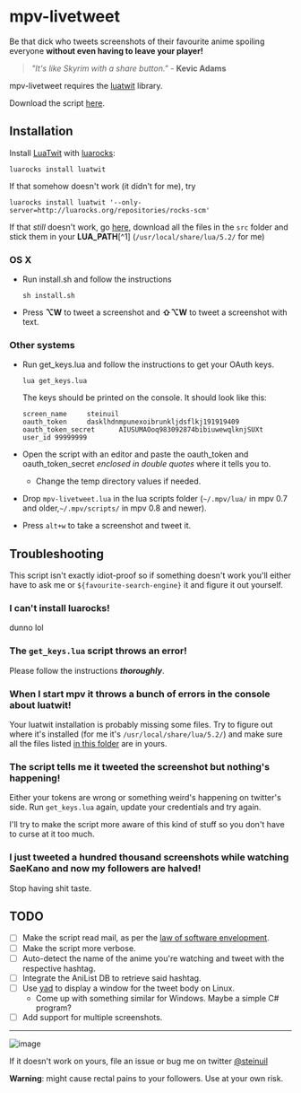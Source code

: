 mpv-livetweet
=============
Be that dick who tweets screenshots of their favourite anime spoiling everyone **without even having to leave your player!**

> *"It's like Skyrim with a share button."* - **Kevic Adams**

mpv-livetweet requires the [luatwit](https://github.com/darkstalker/LuaTwit) library.

Download the script [here](https://github.com/steinuil/mpv-livetweet/archive/text.zip).

Installation
------------
Install [LuaTwit](https://github.com/darkstalker/LuaTwit) with [luarocks](luarocks.org):

```
luarocks install luatwit
```
If that somehow doesn't work (it didn't for me), try

```
luarocks install luatwit '--only-server=http://luarocks.org/repositories/rocks-scm'
```
If that *still* doesn't work, go [here](https://github.com/darkstalker/LuaTwit), download all the files in the `src` folder and stick them in your **LUA_PATH**[^1] (`/usr/local/share/lua/5.2/` for me)
  
### OS X
  * Run install.sh and follow the instructions

	```
	sh install.sh
	```
  * Press **⌥W** to tweet a screenshot and **⇧⌥W** to tweet a screenshot with text.

### Other systems
  * Run get_keys.lua and follow the instructions to get your OAuth keys.

	```
	lua get_keys.lua
	```
	The keys should be printed on the console. It should look like this:

	```
	screen_name     steinuil
	oauth_token     dasklhdnmpunexoibrunkljdsflkj191919409
	oauth_token_secret      AIUSUMAOoq983092874bibiuwewqlknjSUXt
	user_id 99999999
	```
  * Open the script with an editor and paste the oauth_token and oauth_token_secret *enclosed in double quotes* where it tells you to.
    * Change the temp directory values if needed.
  * Drop `mpv-livetweet.lua` in the lua scripts folder (`~/.mpv/lua/` in mpv 0.7 and older,`~/.mpv/scripts/` in mpv 0.8 and newer).
  * Press `alt+w` to take a screenshot and tweet it.

Troubleshooting
---------------
This script isn't exactly idiot-proof so if something doesn't work you'll either have to ask me or `${favourite-search-engine}` it and figure it out yourself.

### I can't install luarocks!
dunno lol

### The `get_keys.lua` script throws an error!
Please follow the instructions ***thoroughly***.

### When I start mpv it throws a bunch of errors in the console about luatwit!
Your luatwit installation is probably missing some files. Try to figure out where it's installed (for me it's `/usr/local/share/lua/5.2/`) and make sure all the files listed [in this folder](https://github.com/darkstalker/LuaTwit/tree/master/src) are in yours.

### The script tells me it tweeted the screenshot but nothing's happening!
Either your tokens are wrong or something weird's happening on twitter's side. Run `get_keys.lua` again, update your credentials and try again.

I'll try to make the script more aware of this kind of stuff so you don't have to curse at it too much.

### I just tweeted a hundred thousand screenshots while watching SaeKano and now my followers are halved!
Stop having shit taste.

TODO
----
  - [ ] Make the script read mail, as per the [law of software envelopment](http://catb.org/jargon/html/Z/Zawinskis-Law.html).
  - [ ] Make the script more verbose.
  - [ ] Auto-detect the name of the anime you're watching and tweet with the respective hashtag.
  - [ ] Integrate the AniList DB to retrieve said hashtag.
  - [ ] Use [yad](https://code.google.com/p/yad/) to display a window for the tweet body on Linux.
    * Come up with something similar for Windows. Maybe a simple C# program?
  - [ ] Add support for multiple screenshots.

----
![image](http://www.wiliam.com.au/content/upload/blog/worksonmymachine.jpg)

If it doesn't work on yours, file an issue or bug me on twitter [@steinuil](https://twitter.com/steinuil)

**Warning**: might cause rectal pains to your followers. Use at your own risk.